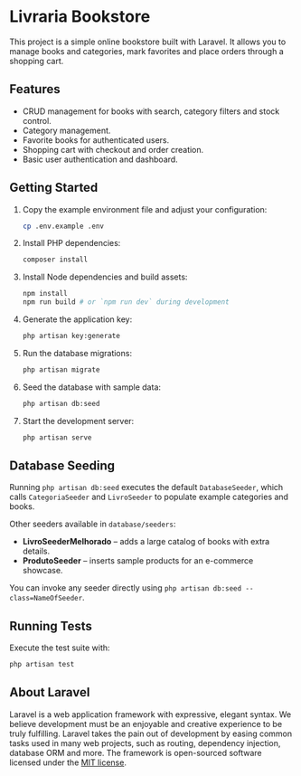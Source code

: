 # Livraria Bookstore

This project is a simple online bookstore built with Laravel. It allows you to manage books and categories, mark favorites and place orders through a shopping cart.

## Features

- CRUD management for books with search, category filters and stock control.
- Category management.
- Favorite books for authenticated users.
- Shopping cart with checkout and order creation.
- Basic user authentication and dashboard.

## Getting Started

1. Copy the example environment file and adjust your configuration:
   ```bash
   cp .env.example .env
   ```
2. Install PHP dependencies:
   ```bash
   composer install
   ```
3. Install Node dependencies and build assets:
   ```bash
   npm install
   npm run build # or `npm run dev` during development
   ```
4. Generate the application key:
   ```bash
   php artisan key:generate
   ```
5. Run the database migrations:
   ```bash
   php artisan migrate
   ```
6. Seed the database with sample data:
   ```bash
   php artisan db:seed
   ```
7. Start the development server:
   ```bash
   php artisan serve
   ```

## Database Seeding

Running `php artisan db:seed` executes the default `DatabaseSeeder`, which calls
`CategoriaSeeder` and `LivroSeeder` to populate example categories and books.

Other seeders available in `database/seeders`:

- **LivroSeederMelhorado** – adds a large catalog of books with extra details.
- **ProdutoSeeder** – inserts sample products for an e-commerce showcase.

You can invoke any seeder directly using `php artisan db:seed --class=NameOfSeeder`.

## Running Tests

Execute the test suite with:

```bash
php artisan test
```

## About Laravel

Laravel is a web application framework with expressive, elegant syntax. We believe development must be an enjoyable and creative experience to be truly fulfilling. Laravel takes the pain out of development by easing common tasks used in many web projects, such as routing, dependency injection, database ORM and more. The framework is open-sourced software licensed under the [MIT license](https://opensource.org/licenses/MIT).
